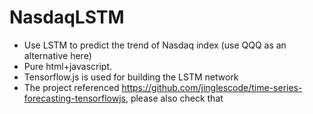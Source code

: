 # NasdaqLSTM
- Use LSTM to predict the trend of Nasdaq index (use QQQ as an alternative here) 
- Pure html+javascript. 
- Tensorflow.js is used for building the LSTM network 
- The project referenced https://github.com/jinglescode/time-series-forecasting-tensorflowjs, please also check that
